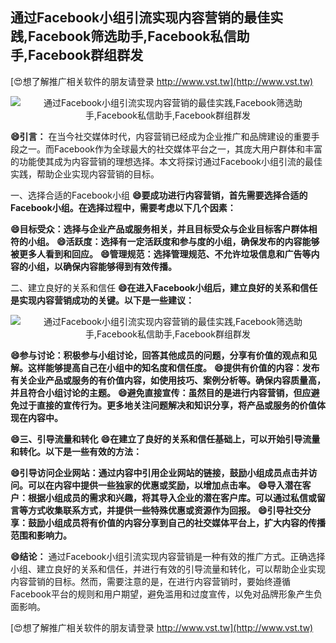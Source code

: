 ## **通过Facebook小组引流实现内容营销的最佳实践,Facebook筛选助手,Facebook私信助手,Facebook群组群发**

[😍想了解推广相关软件的朋友请登录 http://www.vst.tw](http://www.vst.tw)

 <center><img src="https://vst.tw/MP4/tuiguang/png/4.png" alt="通过Facebook小组引流实现内容营销的最佳实践,Facebook筛选助手,Facebook私信助手,Facebook群组群发"></center>

**😄引言：**
在当今社交媒体时代，内容营销已经成为企业推广和品牌建设的重要手段之一。而Facebook作为全球最大的社交媒体平台之一，其庞大用户群体和丰富的功能使其成为内容营销的理想选择。本文将探讨通过Facebook小组引流的最佳实践，帮助企业实现内容营销的目标。

一、选择合适的Facebook小组
**😄要成功进行内容营销，首先需要选择合适的Facebook小组。在选择过程中，需要考虑以下几个因素：**

**😄目标受众：选择与企业产品或服务相关，并且目标受众与企业目标客户群体相符的小组。**
**😄活跃度：选择有一定活跃度和参与度的小组，确保发布的内容能够被更多人看到和回应。**
**😄管理规范：选择管理规范、不允许垃圾信息和广告等内容的小组，以确保内容能够得到有效传播。**

二、建立良好的关系和信任
**😄在进入Facebook小组后，建立良好的关系和信任是实现内容营销成功的关键。以下是一些建议：**

 <center><img src="https://vst.tw/MP4/tuiguang/png/8.png" alt="通过Facebook小组引流实现内容营销的最佳实践,Facebook筛选助手,Facebook私信助手,Facebook群组群发"></center>

**😄参与讨论：积极参与小组讨论，回答其他成员的问题，分享有价值的观点和见解。这样能够提高自己在小组中的知名度和信任度。**
**😄提供有价值的内容：发布有关企业产品或服务的有价值内容，如使用技巧、案例分析等。确保内容质量高，并且符合小组讨论的主题。**
**😄避免直接宣传：虽然目的是进行内容营销，但应避免过于直接的宣传行为。更多地关注问题解决和知识分享，将产品或服务的价值体现在内容中。**

**😄三、引导流量和转化**
**😄在建立了良好的关系和信任基础上，可以开始引导流量和转化。以下是一些有效的方法：**

**😄引导访问企业网站：通过内容中引用企业网站的链接，鼓励小组成员点击并访问。可以在内容中提供一些独家的优惠或奖励，以增加点击率。**
**😄导入潜在客户：根据小组成员的需求和兴趣，将其导入企业的潜在客户库。可以通过私信或留言等方式收集联系方式，并提供一些特殊优惠或资源作为回报。**
**😄引导社交分享：鼓励小组成员将有价值的内容分享到自己的社交媒体平台上，扩大内容的传播范围和影响力。**

**😄结论：**
通过Facebook小组引流实现内容营销是一种有效的推广方式。正确选择小组、建立良好的关系和信任，并进行有效的引导流量和转化，可以帮助企业实现内容营销的目标。然而，需要注意的是，在进行内容营销时，要始终遵循Facebook平台的规则和用户期望，避免滥用和过度宣传，以免对品牌形象产生负面影响。

[😍想了解推广相关软件的朋友请登录 http://www.vst.tw](http://www.vst.tw)



